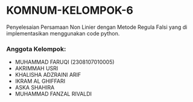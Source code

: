 # KOMNUM-KELOMPOK-6
Penyelesaian Persamaan Non Linier dengan Metode Regula Falsi yang di implementasikan menggunakan code python.

### Anggota Kelompok:
- MUHAMMAD FARUQI (2308107010005)
- AKRIMMAH USRI
- KHALISHA ADZRAINI ARIF
- IKRAM AL GHIFFARI
- ASKA SHAHIRA
- MUHAMMAD FANZAL RIVALDI
